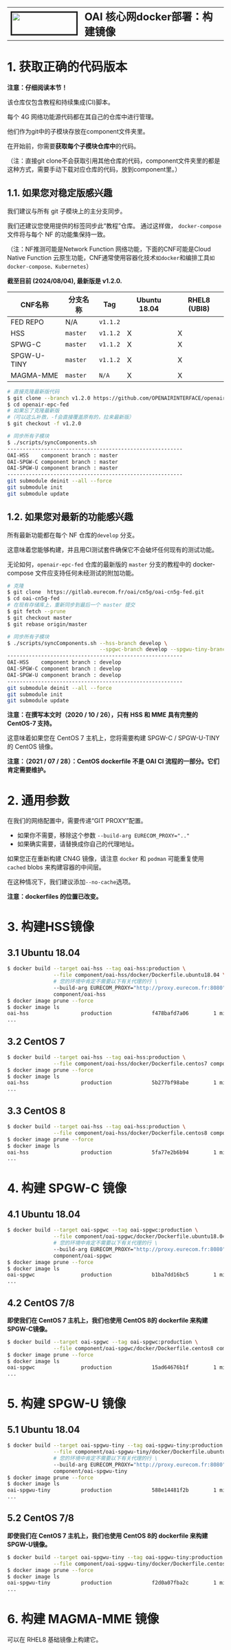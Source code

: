 <table style="border-collapse: collapse; border: none;">
  <tr style="border-collapse: collapse; border: none;">
    <td style="border-collapse: collapse; border: none;">
      <a href="http://www.openairinterface.org/">
         <img src="./images/oai_final_logo.png" alt="" border=3 height=50 width=150>
         </img>
      </a>
    </td>
    <td style="border-collapse: collapse; border: none; vertical-align: center;">
      <b><font size = "5">OAI 核心网docker部署：构建镜像</font></b>
    </td>
  </tr>
</table>

# 1.  获取正确的代码版本 #

**注意：仔细阅读本节！**

该仓库仅包含教程和持续集成(CI)脚本。

每个 4G 网络功能源代码都在其自己的仓库中进行管理。

他们作为git中的子模块存放在component文件夹里。

在开始前，你需要**获取每个子模块仓库中**的代码。

（注：直接git clone不会获取引用其他仓库的代码，component文件夹里的都是这种方式，需要手动下载对应仓库的代码，放到component里。）

## 1.1. 如果您对稳定版感兴趣 ##

我们建议与所有 git 子模块上的主分支同步。

我们还建议您使用提供的标签同步此“教程”仓库。 通过这样做， `docker-compose` 文件将与每个 NF 的功能集保持一致。

（注：NF推测可能是Network Function 网络功能，下面的CNF可能是Cloud Native Function 云原生功能，CNF通常使用容器化技术`如docker`和编排工具`如docker-compose、Kubernetes`）

**截至目前 (2024/08/04), 最新版是 v1.2.0.**

| CNF名称    | 分支名称 | Tag        | Ubuntu 18.04 | RHEL8 (UBI8)    |
| ----------- | ----------- | ---------- | ------------ | ----------------|
| FED REPO    | N/A         | `v1.1.2`   |              |                 |
| HSS         | `master`    | `v1.1.2`   | X            | X               |
| SPWG-C      | `master`    | `v1.1.2`   | X            | X               |
| SPGW-U-TINY | `master`    | `v1.1.2`   | X            | X               |
| MAGMA-MME   | `master`    | `N/A`      | X            | X               |

```bash
# 直接克隆最新版代码
$ git clone --branch v1.2.0 https://github.com/OPENAIRINTERFACE/openair-epc-fed.git
$ cd openair-epc-fed
# 如果忘了克隆最新版
#（可以这么补救，-f会直接覆盖原有的，拉来最新版）
$ git checkout -f v1.2.0

# 同步所有子模块
$ ./scripts/syncComponents.sh
---------------------------------------------------------
OAI-HSS    component branch : master
OAI-SPGW-C component branch : master
OAI-SPGW-U component branch : master
---------------------------------------------------------
git submodule deinit --all --force
git submodule init
git submodule update
```

## 1.2. 如果您对最新的功能感兴趣 ##

所有最新功能都在每个 NF 仓库的`develop` 分支。

这意味着您能够构建，并且用CI测试套件确保它不会破坏任何现有的测试功能。

无论如何，`openair-epc-fed` 仓库的最新版的 `master` 分支的教程中的 docker-compose 文件应支持任何未经测试的附加功能。

```bash
# 克隆
$ git clone  https://gitlab.eurecom.fr/oai/cn5g/oai-cn5g-fed.git
$ cd oai-cn5g-fed
# 在现有存储库上，重新同步到最后一个 master 提交
$ git fetch --prune
$ git checkout master
$ git rebase origin/master

# 同步所有子模块
$ ./scripts/syncComponents.sh --hss-branch develop \
                              --spgwc-branch develop --spgwu-tiny-branch develop
---------------------------------------------------------
OAI-HSS    component branch : develop
OAI-SPGW-C component branch : develop
OAI-SPGW-U component branch : develop
---------------------------------------------------------
git submodule deinit --all --force
git submodule init
git submodule update
```

**注意：在撰写本文时（2020 / 10 / 26），只有 HSS 和 MME 具有完整的 CentOS-7 支持。**

这意味着如果您在 CentOS 7 主机上，您将需要构建 SPGW-C / SPGW-U-TINY 的 CentOS 镜像。

**注意：（2021 / 07 / 28）：CentOS dockerfile 不是 OAI CI 流程的一部分。它们肯定需要维护。**

# 2. 通用参数 #

在我们的网络配置中，需要传递“GIT PROXY”配置。

*   如果你不需要，移除这个参数 `--build-arg EURECOM_PROXY=".."` 
*   如果确实需要，请替换成你自己的代理地址。

如果您正在重新构建 CN4G 镜像，请注意 `docker` 和 `podman` 可能重复使用 `cached` blobs
来构建容器的中间层。

在这种情况下，我们建议添加`--no-cache`选项。

**注意：dockerfiles 的位置已改变。**

# 3. 构建HSS镜像 #

## 3.1 Ubuntu 18.04 ##

```bash
$ docker build --target oai-hss --tag oai-hss:production \
               --file component/oai-hss/docker/Dockerfile.ubuntu18.04 \
               # 您的环境中肯定不需要以下有关代理的行 \
               --build-arg EURECOM_PROXY="http://proxy.eurecom.fr:8080" \
               component/oai-hss
$ docker image prune --force
$ docker image ls
oai-hss                 production             f478bafd7a06        1 minute ago          341MB
...
```

## 3.2 CentOS 7 ##

```bash
$ docker build --target oai-hss --tag oai-hss:production \
               --file component/oai-hss/docker/Dockerfile.centos7 component/oai-hss
$ docker image prune --force
$ docker image ls
oai-hss                 production             5b277bf98abe        1 minute ago          527MB
...
```

## 3.3 CentOS 8 ##

```bash
$ docker build --target oai-hss --tag oai-hss:production \
               --file component/oai-hss/docker/Dockerfile.centos8 component/oai-hss
$ docker image prune --force
$ docker image ls
oai-hss                 production             5fa77e2b6b94        1 minute ago          517MB
...
```

# 4. 构建 SPGW-C 镜像 #

## 4.1 Ubuntu 18.04 ##

```bash
$ docker build --target oai-spgwc --tag oai-spgwc:production \
               --file component/oai-spgwc/docker/Dockerfile.ubuntu18.04 \
               # 您的环境中肯定不需要以下有关代理的行 \
               --build-arg EURECOM_PROXY="http://proxy.eurecom.fr:8080" \
               component/oai-spgwc
$ docker image prune --force
$ docker image ls
oai-spgwc               production             b1ba7dd16bc5        1 minute ago          218MB
...
```

## 4.2 CentOS 7/8 ##

**即使我们在 CentOS 7 主机上，我们也使用 CentOS 8的 dockerfile 来构建SPGW-C镜像。**

```bash
$ docker build --target oai-spgwc --tag oai-spgwc:production \
               --file component/oai-spgwc/docker/Dockerfile.centos8 component/oai-spgwc
$ docker image prune --force
$ docker image ls
oai-spgwc               production             15ad64676b1f        1 minute ago          379MB
...
```

# 5. 构建 SPGW-U 镜像 #

## 5.1 Ubuntu 18.04 ##

```bash
$ docker build --target oai-spgwu-tiny --tag oai-spgwu-tiny:production \
               --file component/oai-spgwu-tiny/docker/Dockerfile.ubuntu18.04 \
               # 您的环境中肯定不需要以下有关代理的行 \
               --build-arg EURECOM_PROXY="http://proxy.eurecom.fr:8080" \
               component/oai-spgwu-tiny
$ docker image prune --force
$ docker image ls
oai-spgwu-tiny          production             588e14481f2b        1 minute ago          220MB
...
```

## 5.2 CentOS 7/8 ##

**即使我们在 CentOS 7 主机上，我们也使用 CentOS 8的 dockerfile 来构建SPGW-U镜像。**

```bash
$ docker build --target oai-spgwu-tiny --tag oai-spgwu-tiny:production \
               --file component/oai-spgwu-tiny/docker/Dockerfile.centos8 component/oai-spgwu-tiny
$ docker image prune --force
$ docker image ls
oai-spgwu-tiny          production             f2d0a07fba2c        1 minute ago          378MB
...
```

# 6. 构建 MAGMA-MME 镜像 #

可以在 RHEL8 基础镜像上构建它。
